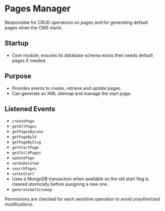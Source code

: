 # Pages Manager

Responsible for CRUD operations on pages and for generating default pages when the CMS starts.

## Startup
- Core module; ensures its database schema exists then seeds default pages if needed.

## Purpose
- Provides events to create, retrieve and update pages.
- Can generate an XML sitemap and manage the start page.

## Listened Events
- `createPage`
- `getAllPages`
- `getPagesByLane`
- `getPageById`
- `getPageBySlug`
- `getStartPage`
- `getChildPages`
- `updatePage`
- `setAsDeleted`
- `searchPages`
- `setAsStart`
- Uses a MongoDB transaction when available so the old start flag is cleared
  atomically before assigning a new one.
- `generateXmlSitemap`

Permissions are checked for each sensitive operation to avoid unauthorized modifications.
